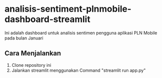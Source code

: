 # analisis-sentiment-plnmobile-dashboard-streamlit

Ini adalah dashboard untuk analisis sentimen pengguna aplikasi PLN Mobile pada bulan Januari

## Cara Menjalankan
1. Clone repository ini
2. Jalankan streamlit menggunakan Command "streamlit run app.py"
